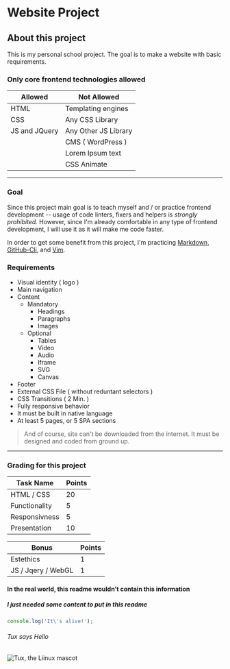 # Website Project

## About this project

This is my personal school project. The goal is to make a website with basic requirements.

### Only core frontend technologies allowed

| Allowed | Not Allowed |
| ------- | ----------- |
| HTML | Templating engines |
| CSS | Any CSS Library  |
| JS and JQuery | Any Other JS Library |
|         | CMS ( WordPress ) |
|         | Lorem Ipsum text  |
|         | CSS Animate       |

---

### Goal

Since this project main goal is to teach myself and / or practice frontend development --
usage of code linters, fixers and helpers is *strongly prohibited.* However, since I'm already comfortable
in any type of frontend development, I will use it as it will make me code faster.

In order to get some benefit from this project, I'm practicing [Markdown](https://www.markdownguide.org),
[GitHub-Cli](https://cli.github.com), and [Vim](https://www.vim.org).

### Requirements

- Visual identity ( logo )
- Main navigation
- Content
  - Mandatory
    - Headings
    - Paragraphs
    - Images
  - Optional
    - Tables
    - Video
    - Audio
    - Iframe
    - SVG
    - Canvas
- Footer
- External CSS File ( without reduntant selectors )
- CSS Transitions ( 2 Min. )
- Fully responsive behavior
- It must be built in native language
- At least 5 pages, or 5 SPA sections

> And of course, site can't be downloaded from the internet.
> It must be designed and coded from ground up.

---

### Grading for this project

| Task Name | Points   |
| --------- | -------- |
| HTML / CSS    |  20  |
| Functionality |   5  |
| Responsivness |   5  |
| Presentation  |  10  |

| Bonus | Points |
| ----- | ------ |
| Estethics | 1 |
| JS / Jqery / WebGL | 1 |

#### In the real world, this readme wouldn't contain this information
##### I just needed some content to put in this readme

```javascript
console.log('It\'s alive!');
```

###### Tux says Hello

![Tux, the Liinux mascot](https://d33wubrfki0l68.cloudfront.net/e7ed9fe4bafe46e275c807d63591f85f9ab246ba/e2d28/assets/images/tux.png)
